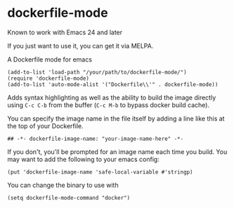 dockerfile-mode
===============
Known to work with Emacs 24 and later

If you just want to use it, you can get it via MELPA.

A Dockerfile mode for emacs

``` emacs-lisp
(add-to-list 'load-path "/your/path/to/dockerfile-mode/")
(require 'dockerfile-mode)
(add-to-list 'auto-mode-alist '("Dockerfile\\'" . dockerfile-mode))
```

Adds syntax highlighting as well as the ability to build the image
directly using `C-c C-b` from the buffer (`C-c M-b` to bypass docker build cache).

You can specify the image name in the file itself by adding a line like this
at the top of your Dockerfile.

``` emacs-lisp
## -*- dockerfile-image-name: "your-image-name-here" -*-
```

If you don't, you'll be prompted for an image name each time you build.
You may want to add the following to your emacs config:

``` emacs-lisp
(put 'dockerfile-image-name 'safe-local-variable #'stringp)
```

You can change the binary to use with
```emacs-lisp
(setq dockerfile-mode-command "docker")
```
